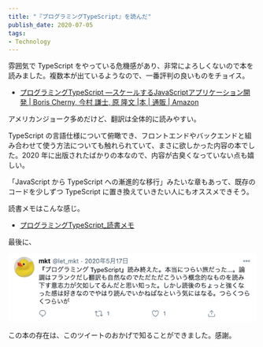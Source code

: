 ```yaml
---
title: "『プログラミングTypeScript』を読んだ"
publish_date: 2020-07-05
tags:
- Technology
---
```


雰囲気で TypeScript をやっている危機感があり、非常によろしくないので本を読みました。複数本が出ているようなので、一番評判の良いものをチョイス。

- [プログラミングTypeScript ―スケールするJavaScriptアプリケーション開発 | Boris Cherny, 今村 謙士, 原 隆文 |本 | 通販 | Amazon](https://www.amazon.co.jp/dp/4873119049)

アメリカンジョーク多めだけど、翻訳は全体的に読みやすい。

TypeScript
の言語仕様について俯瞰でき、フロントエンドやバックエンドと組み合わせて使う方法についても触れられていて、まさに欲しかった内容の本でした。2020
年に出版されたばかりの本なので、内容が古臭くなっていない点も嬉しい。

「JavaScript から TypeScript への漸進的な移行」みたいな章もあって、既存のコードを少しずつ TypeScript
に置き換えていきたい人にもオススメできそう。

読書メモはこんな感じ。

- [プログラミングTypeScript_読書メモ](https://gist.github.com/gushernobindsme/2f0c3933d85eb5b4a882a0828afdf6c8)

最後に、

![](../../../assets/1593907200-1.png)

この本の存在は、このツイートのおかげで知ることができました。感謝。
